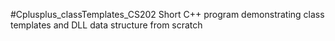 #Cplusplus_classTemplates_CS202
Short C++ program demonstrating class templates and DLL data structure from scratch
